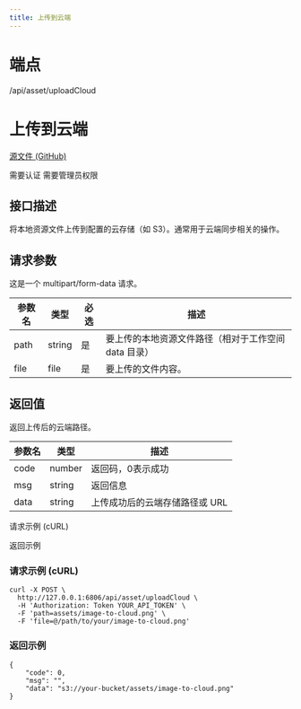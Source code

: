```yaml
---
title: 上传到云端
---
```

# 端点

/api/asset/uploadCloud

# 上传到云端

[源文件 (GitHub)](https://github.com/siyuan-note/siyuan/blob/master/kernel/api/asset.go "查看源文件")

需要认证 需要管理员权限

## 接口描述

将本地资源文件上传到配置的云存储（如 S3）。通常用于云端同步相关的操作。

## 请求参数

这是一个 multipart/form-data 请求。

| 参数名 | 类型 | 必选 | 描述 |
| --- | --- | --- | --- |
| path | string | 是 | 要上传的本地资源文件路径（相对于工作空间 data 目录） |
| file | file | 是 | 要上传的文件内容。 |

## 返回值

返回上传后的云端路径。

| 参数名 | 类型 | 描述 |
| --- | --- | --- |
| code | number | 返回码，0表示成功 |
| msg | string | 返回信息 |
| data | string | 上传成功后的云端存储路径或 URL |

请求示例 (cURL)

返回示例

### 请求示例 (cURL)

```
curl -X POST \
  http://127.0.0.1:6806/api/asset/uploadCloud \
  -H 'Authorization: Token YOUR_API_TOKEN' \
  -F 'path=assets/image-to-cloud.png' \
  -F 'file=@/path/to/your/image-to-cloud.png'
```

### 返回示例

```
{
    "code": 0,
    "msg": "",
    "data": "s3://your-bucket/assets/image-to-cloud.png" 
}
```


